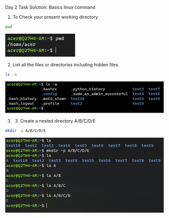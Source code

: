 Day 2 Task Solution: Basics linux command

1. To Check your present working directory.

```bash
pwd
```

![pwd](./images/pwd.png)

2. List all the files or directories including hidden files.

```bash
ls -a
```

![lsa](./images/ls_a.png)


3. 3. Create a nested directory A/B/C/D/E

```bash
mkdir -p A/B/C/D/E
```

![mkdirp](./images/mkdirp.png)